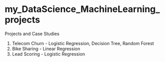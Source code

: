 # my_DataScience_MachineLearning_projects
Projects and Case Studies
1. Telecom Churn - Logistic Regression, Decision Tree, Random Forest
2. Bike Sharing - Linear Regression
3. Lead Scoring - Logistic Regression
